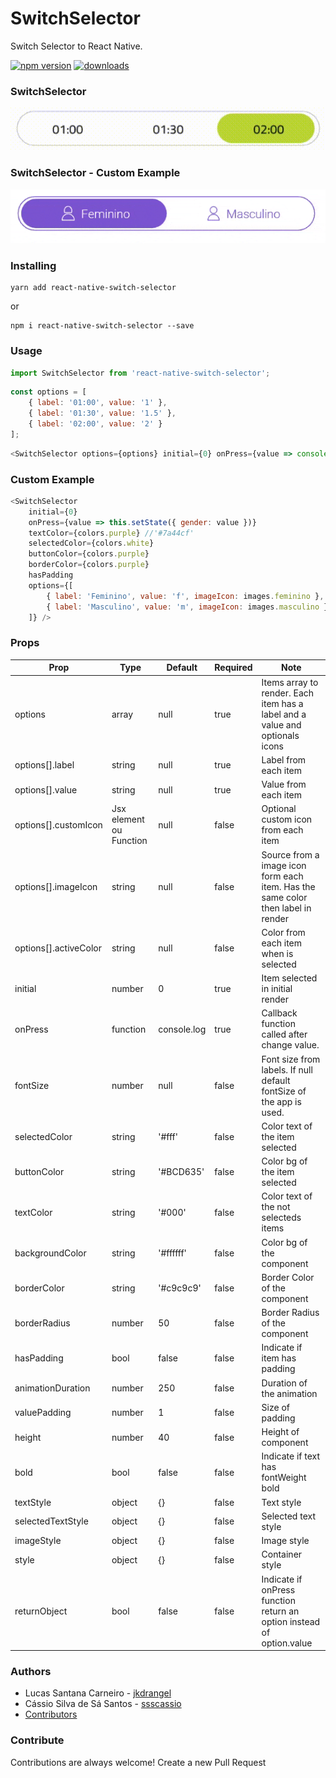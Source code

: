 # SwitchSelector

Switch Selector to React Native.

[![npm version](https://badge.fury.io/js/react-native-switch-selector.svg)](https://badge.fury.io/js/react-native-switch-selector)
[![downloads](https://img.shields.io/npm/dm/react-native-switch-selector.svg)](https://www.npmjs.com/package/react-native-switch-selector)

### SwitchSelector

![SwitchSelector](./assets/ex1.gif)


### SwitchSelector - Custom Example

![SwitchSelector](./assets/ex2.gif)

### Installing

```Shell
yarn add react-native-switch-selector
```

or

```Shell
npm i react-native-switch-selector --save
```

### Usage

```js
import SwitchSelector from 'react-native-switch-selector';
```

```js
const options = [
    { label: '01:00', value: '1' },
    { label: '01:30', value: '1.5' },
    { label: '02:00', value: '2' }
];
```

```js
<SwitchSelector options={options} initial={0} onPress={value => console.log(`Call onPress with value: ${value}`)} />
```

### Custom Example

```js
<SwitchSelector
    initial={0}
    onPress={value => this.setState({ gender: value })}
    textColor={colors.purple} //'#7a44cf'
    selectedColor={colors.white}
    buttonColor={colors.purple}
    borderColor={colors.purple}
    hasPadding
    options={[
        { label: 'Feminino', value: 'f', imageIcon: images.feminino }, //images.feminino = require('./path_to/assets/img/feminino.png')
        { label: 'Masculino', value: 'm', imageIcon: images.masculino } //images.masculino = require('./path_to/assets/img/masculino.png')
    ]} />
```

### Props

|   Prop   |      Type     |  Default |     Required     | Note |
|----------|---------------|--------- |--------------|---|
| options |  array |   null  |      true    |  Items array to render. Each item has a label and a value and optionals icons |
| options[].label |  string |   null  |      true    |  Label from each item |
| options[].value |  string |   null  |      true    |  Value from each item |
| options[].customIcon |  Jsx element ou Function |   null  |      false    |  Optional custom icon from each item |
| options[].imageIcon |  string |   null  |      false    |  Source from a image icon form each item. Has the same color then label in render |
| options[].activeColor |  string |   null  |      false    |  Color from each item when is selected |
| initial |    number   |   0    |       true       | Item selected in initial render |
| onPress |    function   |   console.log    |       true       | Callback function called after change value. |
| fontSize | number |    null    |        false      | Font size from labels. If null default fontSize of the app is used. |
| selectedColor | string |    '#fff'    |        false      | Color text of the item selected |
| buttonColor | string |    '#BCD635'    |        false      | Color bg of the item selected |
| textColor | string |    '#000'    |        false      | Color text of the not selecteds items |
| backgroundColor | string |    '#ffffff'    |        false      | Color bg of the component |
| borderColor | string |    '#c9c9c9'    |        false      | Border Color of the component |
| borderRadius | number |    50    |        false      | Border Radius of the component |
| hasPadding | bool |    false    |        false      | Indicate if item has padding |
| animationDuration | number | 250 | false | Duration of the animation |
| valuePadding | number | 1 | false | Size of padding |
| height | number | 40 | false | Height of component |
| bold | bool | false | false | Indicate if text has fontWeight bold |
| textStyle | object | {} | false | Text style |
| selectedTextStyle | object | {} | false | Selected text style |
| imageStyle | object | {} | false | Image style |
| style | object | {} | false | Container style |
| returnObject | bool | false | false | Indicate if onPress function return an option instead of option.value |

### Authors

 - Lucas Santana Carneiro - [jkdrangel](https://github.com/jkdrangel)
 - Cássio Silva de Sá Santos - [ssscassio](https://github.com/ssscassio)
 - [Contributors](https://github.com/App2Sales/react-native-switch-selector/graphs/contributors)

### Contribute
Contributions are always welcome! Create a new Pull Request
